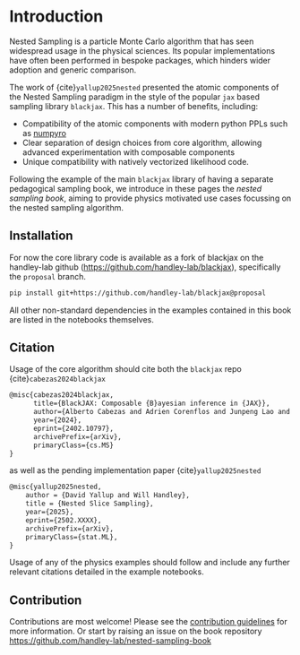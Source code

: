 # Introduction

Nested Sampling is a particle Monte Carlo algorithm that has seen widespread usage in the physical sciences. Its popular implementations have often been performed in bespoke packages, which hinders wider adoption and generic comparison.

The work of {cite}`yallup2025nested` presented the atomic components of the Nested Sampling paradigm in the style of the popular `jax` based sampling library `blackjax`. This has a number of benefits, including:
- Compatibility of the atomic components with modern python PPLs such as [numpyro](https://num.pyro.ai/en/latest/index.html#)
- Clear separation of design choices from core algorithm, allowing advanced experimentation with composable components
- Unique compatibility with natively vectorized likelihood code.

Following the example of the main `blackjax` library of having a separate pedagogical sampling book, we introduce in these pages the _nested sampling book_, aiming to provide physics motivated use cases focussing on the nested sampling algorithm.

## Installation

For now the core library code is available as a fork of blackjax on the handley-lab github (https://github.com/handley-lab/blackjax), specifically the `proposal` branch.

```bash
pip install git+https://github.com/handley-lab/blackjax@proposal
```

All other non-standard dependencies in the examples contained in this book are listed in the notebooks themselves.

## Citation
Usage of the core algorithm should cite both the `blackjax` repo {cite}`cabezas2024blackjax`

```latex
@misc{cabezas2024blackjax,
      title={BlackJAX: Composable {B}ayesian inference in {JAX}},
      author={Alberto Cabezas and Adrien Corenflos and Junpeng Lao and Rémi Louf},
      year={2024},
      eprint={2402.10797},
      archivePrefix={arXiv},
      primaryClass={cs.MS}
}
```

as well as the pending implementation paper {cite}`yallup2025nested`

```latex
@misc{yallup2025nested,
    author = {David Yallup and Will Handley},
    title = {Nested Slice Sampling},
    year={2025},
    eprint={2502.XXXX},
    archivePrefix={arXiv},
    primaryClass={stat.ML},
}
```

Usage of any of the physics examples should follow and include any further relevant citations detailed in the example notebooks.

## Contribution

Contributions are most welcome! Please see the [contribution guidelines](https://github.com/handley-lab/nested-sampling-book/blob/main/CONTRIBUTING.md) for more information. Or start by raising an issue on the book repository https://github.com/handley-lab/nested-sampling-book

```{tableofcontents}
```

